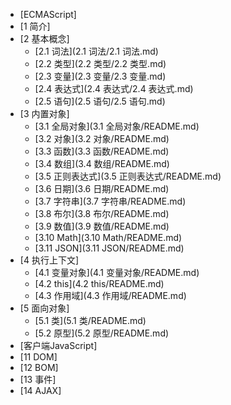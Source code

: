 * [ECMAScript]
* [1 简介]
* [2 基本概念]
  * [2.1 词法](2.1 词法/2.1 词法.md)
  * [2.2 类型](2.2 类型/2.2 类型.md)
  * [2.3 变量](2.3 变量/2.3 变量.md)
  * [2.4 表达式](2.4 表达式/2.4 表达式.md)
  * [2.5 语句](2.5 语句/2.5 语句.md)  
* [3 内置对象]
    * [3.1 全局对象](3.1 全局对象/README.md)
    * [3.2 对象](3.2 对象/README.md)
    * [3.3 函数](3.3 函数/README.md)
    * [3.4 数组](3.4 数组/README.md)
    * [3.5 正则表达式](3.5 正则表达式/README.md)
    * [3.6 日期](3.6 日期/README.md)
    * [3.7 字符串](3.7 字符串/README.md)
    * [3.8 布尔](3.8 布尔/README.md)
    * [3.9 数值](3.9 数值/README.md)
    * [3.10 Math](3.10 Math/README.md)
    * [3.11 JSON](3.11 JSON/README.md)
* [4 执行上下文]  
    * [4.1 变量对象](4.1 变量对象/README.md)
    * [4.2 this](4.2 this/README.md)
    * [4.3 作用域](4.3 作用域/README.md)
* [5 面向对象]  
    * [5.1 类](5.1 类/README.md)
    * [5.2 原型](5.2 原型/README.md)
* [客户端JavaScript]
* [11 DOM]
* [12 BOM]
* [13 事件]
* [14 AJAX]
